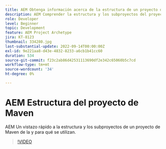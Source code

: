 ```yaml
---
title: AEM Obtenga información acerca de la estructura de un proyecto de Maven de.
description: AEM Comprender la estructura y los subproyectos del proyecto de Maven de la.
role: Developer
level: Beginner
topic: Development
feature: AEM Project Archetype
jira: KT-8123
thumbnail: 334280.jpg
last-substantial-update: 2022-09-14T00:00:00Z
exl-id: 9e221aa8-d43e-4832-8233-a6cb1b41cc60
duration: 534
source-git-commit: f23c2ab86d42531113690df2e342c65060b5c7cd
workflow-type: tm+mt
source-wordcount: '34'
ht-degree: 0%

---
```


# AEM Estructura del proyecto de Maven

AEM Un vistazo rápido a la estructura y los subproyectos de un proyecto de Maven de la y para qué se utilizan.

>[!VIDEO](https://video.tv.adobe.com/v/334280?quality=12&learn=on)
